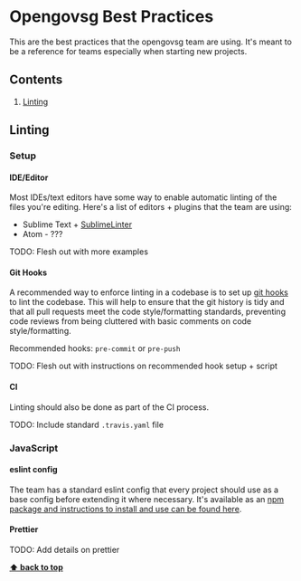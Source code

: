 # Opengovsg Best Practices

This are the best practices that the opengovsg team are using. It's meant to be a reference for teams especially when starting new projects.

## Contents

1. [Linting](#linting)

## Linting

### Setup

#### IDE/Editor

Most IDEs/text editors have some way to enable automatic linting of the files you're editing. Here's a list of editors + plugins that the team are using:

* Sublime Text + [SublimeLinter](https://github.com/SublimeLinter/SublimeLinter)
* Atom - ???

TODO: Flesh out with more examples

#### Git Hooks

A recommended way to enforce linting in a codebase is to set up [git hooks](https://git-scm.com/book/gr/v2/Customizing-Git-Git-Hooks) to lint the codebase. This will help to ensure that the git history is tidy and that all pull requests meet the code style/formatting standards, preventing code reviews from being cluttered with basic comments on code style/formatting.

Recommended hooks: `pre-commit` or `pre-push`

TODO: Flesh out with instructions on recommended hook setup + script

#### CI

Linting should also be done as part of the CI process. 

TODO: Include standard `.travis.yaml` file

### JavaScript

#### eslint config

The team has a standard eslint config that every project should use as a base config before extending it where necessary. It's available as an [npm package and instructions to install and use can be found here](https://www.npmjs.com/package/@opengovsg/eslint-config-opengovsg).

#### Prettier

TODO: Add details on prettier

**[⬆ back to top](#contents)**